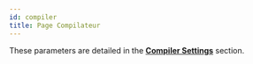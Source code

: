 ```yaml
---
id: compiler
title: Page Compilateur
---
```


These parameters are detailed in the [**Compiler Settings**](../Project/compiler.md#compiler-settings) section.
